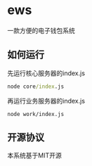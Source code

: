 # ews

一款方便的电子钱包系统

## 如何运行

先运行核心服务器的index.js

```cmd
node core/index.js
```

再运行业务服务器的index.js

```
node work/index.js
```

## 开源协议

本系统基于MIT开源
